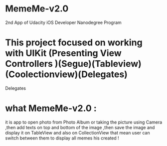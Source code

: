 # MemeMe-v2.0
2nd App of Udacity iOS Developer Nanodegree Program

# This project focused on working with UIKit (Presenting View Controllers )(Segue)(Tableview)(Coolectionview)(Delegates)

Delegates
# what MemeMe-v2.0  :
it is app to open photo from Photo Album or taking the picture using Camera ,then add texts on top and bottom of the image ,then save the image and display it on TableView and also on CollectionView that mean user can switch between them to display all memes his created !
